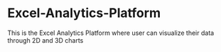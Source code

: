 # Excel-Analytics-Platform

This is the Excel Analytics Platform where user can visualize their data through 2D and 3D charts
